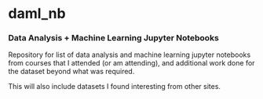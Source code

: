 # daml_nb
### Data Analysis + Machine Learning Jupyter Notebooks
Repository for list of data analysis and machine learning jupyter notebooks from courses that I attended (or am attending), and additional work done for the dataset beyond what was required. 

This will also include datasets I found interesting from other sites. 